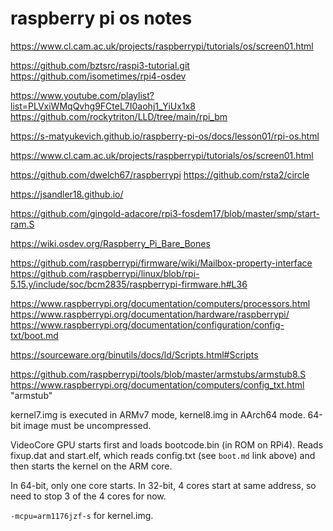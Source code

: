raspberry pi os notes
=====================

<https://www.cl.cam.ac.uk/projects/raspberrypi/tutorials/os/screen01.html>

<https://github.com/bztsrc/raspi3-tutorial.git>
<https://github.com/isometimes/rpi4-osdev>

<https://www.youtube.com/playlist?list=PLVxiWMqQvhg9FCteL7I0aohj1_YiUx1x8>
<https://github.com/rockytriton/LLD/tree/main/rpi_bm>

<https://s-matyukevich.github.io/raspberry-pi-os/docs/lesson01/rpi-os.html>

<https://www.cl.cam.ac.uk/projects/raspberrypi/tutorials/os/screen01.html>

<https://github.com/dwelch67/raspberrypi>
<https://github.com/rsta2/circle>

<https://jsandler18.github.io/>

<https://github.com/gingold-adacore/rpi3-fosdem17/blob/master/smp/start-ram.S>

<https://wiki.osdev.org/Raspberry_Pi_Bare_Bones>

<https://github.com/raspberrypi/firmware/wiki/Mailbox-property-interface>
<https://github.com/raspberrypi/linux/blob/rpi-5.15.y/include/soc/bcm2835/raspberrypi-firmware.h#L36>

<https://www.raspberrypi.org/documentation/computers/processors.html>
<https://www.raspberrypi.org/documentation/hardware/raspberrypi/>
<https://www.raspberrypi.org/documentation/configuration/config-txt/boot.md>

<https://sourceware.org/binutils/docs/ld/Scripts.html#Scripts>

<https://github.com/raspberrypi/tools/blob/master/armstubs/armstub8.S>
<https://www.raspberrypi.org/documentation/computers/config_txt.html> "armstub"


kernel7.img is executed in ARMv7 mode, kernel8.img in AArch64 mode.
64-bit image must be uncompressed.

VideoCore GPU starts first and loads bootcode.bin (in ROM on RPi4).
Reads fixup.dat and start.elf, which reads config.txt (see `boot.md` link
above) and then starts the kernel on the ARM core.

In 64-bit, only one core starts. In 32-bit, 4 cores start at same address,
so need to stop 3 of the 4 cores for now.

`-mcpu=arm1176jzf-s` for kernel.img.

